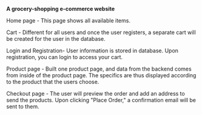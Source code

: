 **A grocery-shopping e-commerce website**

Home page - This page shows all available items.

Cart - Different for all users and once the user registers, a separate cart will be created for the user in the database.

Login and Registration- User information is stored in database. Upon registration, you can login to access your cart.

Product page - Built one product page, and data from the backend comes from inside of the product page. The specifics are thus displayed according to the product that the users choose.

Checkout page - The user will preview the order and add an address to send the products. Upon clicking "Place Order," a confirmation email will be sent to them.
